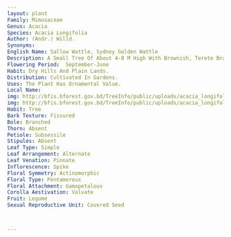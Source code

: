 ```yaml
---
layout: plant
Family: Mimosaceae
Genus: Acacia
Species: Acacia Longifolia
Author: (Andr.) Willd.
Synonyms: 
English Name: Sallow Wattle, Sydney Golden Wattle
Description: A Small Tree Of About 4-8 M High With Brownish, Terete Branchlets, C 2-4 Mm Thick, Sparsely Pubescent At First And Soon Becoming Glabrous. Phyllode Oblong-lanceolate, 3.5-16.0 Ã— 1.0-2.5 Cm, Straight Or Slightly Curved Towards The Apex, Attenuate At The Base, Acute To Subacute And Sometimes Obtuse At The Apex, Thinly Coriaceous, Glabrous, Brown When Dry, With A Gland On Upper Margin Near The Base And 2-5 Longitudinal Basal Nerves, Petioles Up To 5 Mm Long. Inflorescence Of Axillary Loose Spikes, About 4-5 Cm Long, Fascicles Of 2-3 Together, Consisting Of Heads Of Whorls, C 1 Cm Wide. Flowers Yellow, Very Small, Sessile, About 20-40 Flowers Per Head In The Axil Of Small Bracteoles. Calyx 0.6-1.0 Ã— 0.6 Mm, Glabrous, Teeth Ovate, Minute. Corolla C 3 Mm Long, Lobes Oblanceolate, C 2.5 Ã— 1.5 Mm, Glabrous. Stamens Numerous, C 3 Mm Long. Ovary Puberulous, Styles 3-4 Mm Long. Fruit A Pod Of About 6-10 Cm Long, Terete, Constricted Between The Seeds. Seeds Black.
Flowering Period:  September-June
Habit: Dry Hills And Plain Lands.
Distribution: Cultivated In Gardens.
Uses: The Plant Has Ornamental Value.
Local Name: 
img: http://bfis.bforest.gov.bd/TreeInfo/public/uploads/acacia_longifolia1.jpg
img: http://bfis.bforest.gov.bd/TreeInfo/public/uploads/acacia_longifolia2.jpg
Habit: Tree
Bark Texture: Fissured
Bole: Branched
Thorn: Absent
Petiole: Subsessile
Stipules: Absent
Leaf Type: Simple
Leaf Arrangement: Alternate
Leaf Venation: Pinnate
Inflorescence: Spike
Floral Symmetry: Actinomorphic
Floral Type: Pentamerous
Floral Attachment: Gamopetalous
Corolla Aestivation: Valvate
Fruit: Legume
Sexual Reproductive Unit: Covered Seed



---
```


